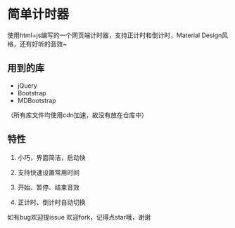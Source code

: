 # 简单计时器
使用html+js编写的一个网页端计时器，支持正计时和倒计时，Material Design风格，还有好听的音效~

## 用到的库

- jQuery
- Bootstrap
- MDBootstrap

（所有库文件均使用cdn加速，故没有放在仓库中）

## 特性

1. 小巧，界面简洁，启动快

2. 支持快速设置常用时间

3. 开始、暂停、结束音效

4. 正计时、倒计时自动切换

如有bug欢迎提issue
欢迎fork，记得点star哦，谢谢
